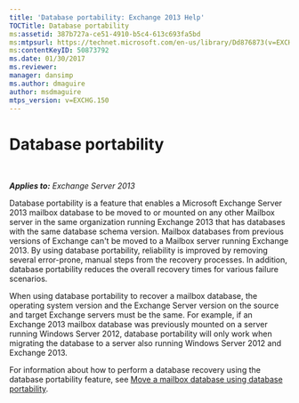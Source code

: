 ```yaml
---
title: 'Database portability: Exchange 2013 Help'
TOCTitle: Database portability
ms:assetid: 387b727a-ce51-4910-b5c4-613c693fa5bd
ms:mtpsurl: https://technet.microsoft.com/en-us/library/Dd876873(v=EXCHG.150)
ms:contentKeyID: 50873792
ms.date: 01/30/2017
ms.reviewer: 
manager: dansimp
ms.author: dmaguire
author: msdmaguire
mtps_version: v=EXCHG.150
---
```


# Database portability

 

_**Applies to:** Exchange Server 2013_

Database portability is a feature that enables a Microsoft Exchange Server 2013 mailbox database to be moved to or mounted on any other Mailbox server in the same organization running Exchange 2013 that has databases with the same database schema version. Mailbox databases from previous versions of Exchange can't be moved to a Mailbox server running Exchange 2013. By using database portability, reliability is improved by removing several error-prone, manual steps from the recovery processes. In addition, database portability reduces the overall recovery times for various failure scenarios.

When using database portability to recover a mailbox database, the operating system version and the Exchange Server version on the source and target Exchange servers must be the same. For example, if an Exchange 2013 mailbox database was previously mounted on a server running Windows Server 2012, database portability will only work when migrating the database to a server also running Windows Server 2012 and Exchange 2013.

For information about how to perform a database recovery using the database portability feature, see [Move a mailbox database using database portability](move-a-mailbox-database-using-database-portability-exchange-2013-help.md).
